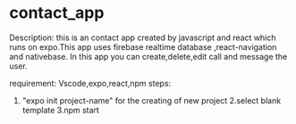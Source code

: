 # contact_app

Description: this is an contact app created by javascript and react which runs on expo.This app uses firebase realtime database ,react-navigation and nativebase.
In this app you can create,delete,edit call and message the user.

requirement: Vscode,expo,react,npm
 steps:
 1. "expo init project-name" for the creating of new project
 2.select blank template
 3.npm start
 
